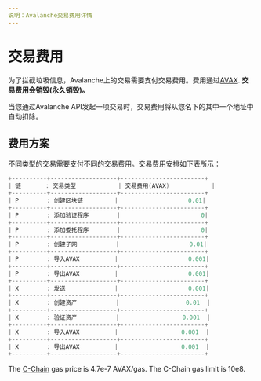 ```yaml
---
说明：Avalanche交易费用详情
---
```


# 交易费用

为了拦截垃圾信息，Avalanche上的交易需要支付交易费用。费用通过[AVAX](../../#avalanche-avax-token). **交易费用会销毁\(永久销毁\)。**

当您通过Avalanche API发起一项交易时，交易费用将从您名下的其中一个地址中自动扣除。

## 费用方案

不同类型的交易需要支付不同的交易费用。交易费用安排如下表所示：
```cpp
+----------+-------------------+------------------------+
| 链       : 交易类型            | 交易费用(AVAX)     		|
+----------+-------------------+------------------------+
| P        : 创建区块链		   |                    0.01|
+----------+-------------------+------------------------+
| P        : 添加验证程序        |                       0|
+----------+-------------------+------------------------+
| P        : 添加委托程序        |                       0|
+----------+-------------------+------------------------+
| P        : 创建子网           |                    0.01|
+----------+-------------------+------------------------+
| P        : 导入AVAX          |                    0.001|
+----------+-------------------+------------------------+
| P        : 导出AVAX          |                    0.001|
+----------+-------------------+------------------------+
| X        : 发送              |                    0.001|
+----------+-------------------+------------------------+
| X        : 创建资产           |                   0.01  |
+----------+-------------------+------------------------+
| X        : 验证资产           |                  0.001  |
+----------+-------------------+------------------------+
| X        : 导入AVAX          |                  0.001  |
+----------+-------------------+------------------------+
| X        : 导出AVAX          |                  0.001  |
+----------+-------------------+------------------------+
```

The [C-Chain](./#contract-chain-c-chain) gas price is 4.7e-7 AVAX/gas. The C-Chain gas limit is 10e8.

<!--stackedit_data:
eyJoaXN0b3J5IjpbMTk4NTE3NzA4NiwzNjkxNDQ4OTAsMTIwNT
IzODk3NCwtMTY5NjAzMDQ5MiwtMTgyNzE2MTE1NCwxODI4OTc0
MDQsOTY4ODM3NjUzXX0=
-->